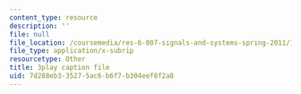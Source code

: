 ```yaml
---
content_type: resource
description: ''
file: null
file_location: /coursemedia/res-6-007-signals-and-systems-spring-2011/7d288eb335275ac6b6f7b304eef8f2a8_jGk3w1b7UXQ.vtt
file_type: application/x-subrip
resourcetype: Other
title: 3play caption file
uid: 7d288eb3-3527-5ac6-b6f7-b304eef8f2a8
---
```

